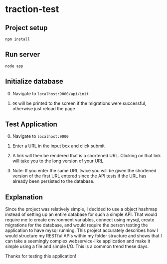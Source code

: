 # traction-test

## Project setup
```
npm install
```

## Run server

```
node app
```

## Initialize database

0. Navigate to `localhost:9000/api/init`

0. `OK` will be printed to the screen if the migrations were successful, otherwise just reload the page

## Test Application

0. Navigate to `localhost:9000`

0. Enter a URL in the input box and click submit

0. A link will then be rendered that is a shortened URL. Clicking on that link will take you to the long version of your URL.

0. Note: If you enter the same URL twice you will be given the shortened version of the first URL entered since the API tests if the URL has already been persisted to the database.

## Explanation

Since the project was relatively simple, I decided to use a object hashmap instead of setting up an entire database for such a simple API.
That would require me to create environment variables, connect using mysql, create migrations for the database, and would require the person testing
the application to have mysql running. This project accurately describes how I would structure my RESTful APIs within my folder structure and shows that
I can take a seemingly complex webservice-like application and make it simple using a file and simple I/O. This is a common trend these days.

Thanks for testing this application!
